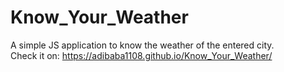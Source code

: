 # Know_Your_Weather
A simple JS application to know the weather of the entered city.</br>
Check it on: https://adibaba1108.github.io/Know_Your_Weather/
